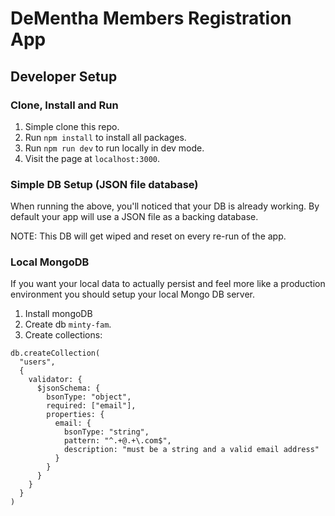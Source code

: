 # DeMentha Members Registration App

## Developer Setup
### Clone, Install and Run
1. Simple clone this repo.
2. Run `npm install` to install all packages.
3. Run `npm run dev` to run locally in dev mode.
4. Visit the page at `localhost:3000`.

### Simple DB Setup (JSON file database)
When running the above, you'll noticed that your DB is already working. By default your app will use a JSON file as a backing database.

NOTE: This DB will get wiped and reset on every re-run of the app.

### Local MongoDB
If you want your local data to actually persist and feel more like a production environment you should setup your local Mongo DB server.
1. Install mongoDB
2. Create db `minty-fam`.
3. Create collections:
```
db.createCollection(
  "users",
  {
    validator: {
      $jsonSchema: {
        bsonType: "object",
        required: ["email"],
        properties: {
          email: {
            bsonType: "string",
            pattern: "^.+@.+\.com$",
            description: "must be a string and a valid email address"
          }
        }
      }
    }
  }
)
```